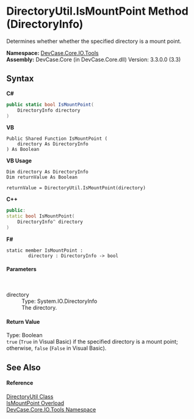 # DirectoryUtil.IsMountPoint Method (DirectoryInfo)
 

Determines whether whether the specified directory is a mount point.

**Namespace:**&nbsp;<a href="N_DevCase_Core_IO_Tools">DevCase.Core.IO.Tools</a><br />**Assembly:**&nbsp;DevCase.Core (in DevCase.Core.dll) Version: 3.3.0.0 (3.3)

## Syntax

**C#**<br />
``` C#
public static bool IsMountPoint(
	DirectoryInfo directory
)
```

**VB**<br />
``` VB
Public Shared Function IsMountPoint ( 
	directory As DirectoryInfo
) As Boolean
```

**VB Usage**<br />
``` VB Usage
Dim directory As DirectoryInfo
Dim returnValue As Boolean

returnValue = DirectoryUtil.IsMountPoint(directory)
```

**C++**<br />
``` C++
public:
static bool IsMountPoint(
	DirectoryInfo^ directory
)
```

**F#**<br />
``` F#
static member IsMountPoint : 
        directory : DirectoryInfo -> bool 

```


#### Parameters
&nbsp;<dl><dt>directory</dt><dd>Type: System.IO.DirectoryInfo<br />The directory.</dd></dl>

#### Return Value
Type: Boolean<br />`true` (`True` in Visual Basic) if the specified directory is a mount point; otherwise, `false` (`False` in Visual Basic).

## See Also


#### Reference
<a href="T_DevCase_Core_IO_Tools_DirectoryUtil">DirectoryUtil Class</a><br /><a href="Overload_DevCase_Core_IO_Tools_DirectoryUtil_IsMountPoint">IsMountPoint Overload</a><br /><a href="N_DevCase_Core_IO_Tools">DevCase.Core.IO.Tools Namespace</a><br />
